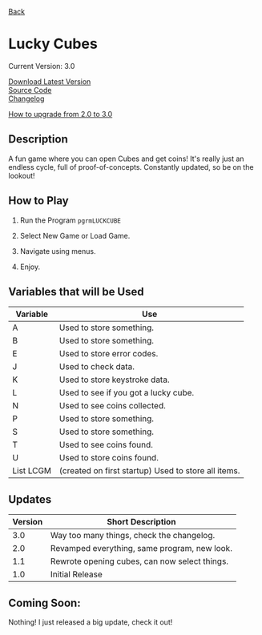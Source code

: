 [Back](javascript:history.back())

# Lucky Cubes

Current Version: 3.0

[Download Latest Version](LUCKCUBE.8xp)<br/>
[Source Code](https://github.com/Chewsterchew/Ti84-Programs/blob/master/programs/luckycubes/source-code.txt)<br/>
[Changelog](changelog)

[How to upgrade from 2.0 to 3.0](upgrade3)

## Description

A fun game where you can open Cubes and get coins! It's really just an endless cycle, full of proof-of-concepts. Constantly updated, so be on the lookout!

## How to Play

1) Run the Program `pgrmLUCKCUBE`

2) Select New Game or Load Game.

3) Navigate using menus.

4) Enjoy.

## Variables that will be Used

| Variable  | Use                                                 |
| --------- | --------------------------------------------------- |
| A         | Used to store something.                            |
| B         | Used to store something.                            |
| E         | Used to store error codes.                          |
| J         | Used to check data.                                 |
| K         | Used to store keystroke data.                       |
| L         | Used to see if you got a lucky cube.                |
| N         | Used to see coins collected.                        |
| P         | Used to store something.                            |
| S         | Used to store something.                            |
| T         | Used to see coins found.                            |
| U         | Used to store coins found.                          |
| List LCGM | (created on first startup) Used to store all items. |

## Updates

| Version | Short Description                             |
| ------- | --------------------------------------------- |
| 3.0     | Way too many things, check the changelog.     |
| 2.0     | Revamped everything, same program, new look.  |
| 1.1     | Rewrote opening cubes, can now select things. |
| 1.0     | Initial Release                               |

## Coming Soon:

Nothing! I just released a big update, check it out!
